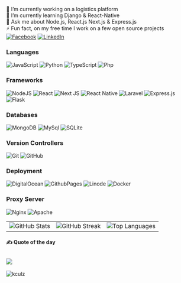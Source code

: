 🔭 I’m currently working on a logistics platform<br>🌱 I’m currently learning Django & React-Native<br>💬 Ask me about Node.js, React.js Next.js & Express.js<br>⚡ Fun fact, on my free time I work on a few open source projects
[![Facebook](https://img.shields.io/badge/Facebook-%231877F2.svg?logo=Facebook&logoColor=white)](https://facebook.com/kudzai.munyama.73) [![LinkedIn](https://img.shields.io/badge/LinkedIn-%230077B5.svg?logo=linkedin&logoColor=white)](https://linkedin.com/in/kudzai-munyama-74240019b) 
### Languages
![JavaScript](https://img.shields.io/badge/javascript-%23323330.svg?style=for-the-badge&logo=javascript&logoColor=%23F7DF1E) ![Python](https://img.shields.io/badge/python-3670A0?style=for-the-badge&logo=python&logoColor=ffdd54) ![TypeScript](https://img.shields.io/badge/typescript-%23007ACC.svg?style=for-the-badge&logo=typescript&logoColor=white) ![Php](https://img.shields.io/badge/Php-%23FF2D20.svg?style=for-the-badge&logo=Php&logoColor=white) 
### Frameworks
![NodeJS](https://img.shields.io/badge/node.js-6DA55F?style=for-the-badge&logo=node.js&logoColor=white) ![React](https://img.shields.io/badge/react-%2320232a.svg?style=for-the-badge&logo=react&logoColor=%2361DAFB) ![Next JS](https://img.shields.io/badge/Next-black?style=for-the-badge&logo=next.js&logoColor=white) ![React Native](https://img.shields.io/badge/react_native-%2320232a.svg?style=for-the-badge&logo=react&logoColor=%2361DAFB) ![Laravel](https://img.shields.io/badge/laravel-%23FF2D20.svg?style=for-the-badge&logo=laravel&logoColor=white) ![Express.js](https://img.shields.io/badge/express.js-%23404d59.svg?style=for-the-badge&logo=express&logoColor=%2361DAFB) ![Flask](https://img.shields.io/badge/flask-%23000.svg?style=for-the-badge&logo=flask&logoColor=white)
### Databases
![MongoDB](https://img.shields.io/badge/MongoDB-%234ea94b.svg?style=for-the-badge&logo=mongodb&logoColor=white) ![MySql](https://img.shields.io/badge/MySql-003545?style=for-the-badge&logo=mariadb&logoColor=white) ![SQLite](https://img.shields.io/badge/SQLite-52B0E7?style=for-the-badge&logo=SQLite&logoColor=white) 
### Version Controllers
![Git](https://img.shields.io/badge/git-%23F05033.svg?style=for-the-badge&logo=git&logoColor=white) ![GitHub](https://img.shields.io/badge/github-%23121011.svg?style=for-the-badge&logo=github&logoColor=white)
### Deployment
![DigitalOcean](https://img.shields.io/badge/DigitalOcean-%230167ff.svg?style=for-the-badge&logo=digitalOcean&logoColor=white) ![GithubPages](https://img.shields.io/badge/github%20pages-121013?style=for-the-badge&logo=github&logoColor=white) ![Linode](https://img.shields.io/badge/linode-00A95C?style=for-the-badge&logo=linode&logoColor=white) ![Docker](https://img.shields.io/badge/docker-%230db7ed.svg?style=for-the-badge&logo=docker&logoColor=white)
### Proxy Server
![Nginx](https://img.shields.io/badge/nginx-%23009639.svg?style=for-the-badge&logo=nginx&logoColor=white) ![Apache](https://img.shields.io/badge/apache-%23F05033.svg?style=for-the-badge&logo=apache&logoColor=white)<br/>

<div align="center">
  
  
  <table>
    <tr>
      <td align="center">
        <img src="https://github-readme-stats.vercel.app/api?username=kculz&theme=github_dark&hide_border=false&include_all_commits=true&count_private=true" alt="GitHub Stats" />
      </td>
      <td align="center">
        <img src="https://github-readme-streak-stats.herokuapp.com/?user=kculz&theme=github_dark&hide_border=false" alt="GitHub Streak" />
      </td>
      <td align="center">
        <img src="https://github-readme-stats.vercel.app/api/top-langs/?username=kculz&theme=github_dark&hide_border=false&include_all_commits=true&count_private=true&layout=compact" alt="Top Languages" />
      </td>
    </tr>
  </table>
</div>

#### ✍️ Quote of the day
![](https://quotes-github-readme.vercel.app/api?type=horizontal&theme=radical)
---
<p align="left"> <img src="https://komarev.com/ghpvc/?username=kculz&label=Profile%20views&color=0e75b6&style=flat" alt="kculz" /> </p>
<!-- Proudly created with GPRM ( https://gprm.itsvg.in ) -->
